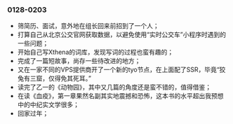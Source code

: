 ### 0128-0203
- 筛简历、面试，意外地在组长回来前招到了一个人；
- 打算自己从北京公交官网获取数据，以避免使用“实时公交车”小程序时遇到的一些问题；
- 开始自己写Xthena的词库，发现写词的过程也蛮有趣的；
- 完成了一篇短故事，尚存一些待改进的地方；
- 又在一家不同的VPS提供商开了一个新的tyo节点，在上面配了SSR，毕竟“狡兔有三窟，仅得免其死耳。”
- 读完了乙一的《动物园》，其中又几篇的角度还是蛮不错的，值得借鉴；
- 在读《血疫》，第一章果然名副其实地震撼和恐怖，这本书的水平超出我预想中的中纪实文学很多；
- 回家过年；
